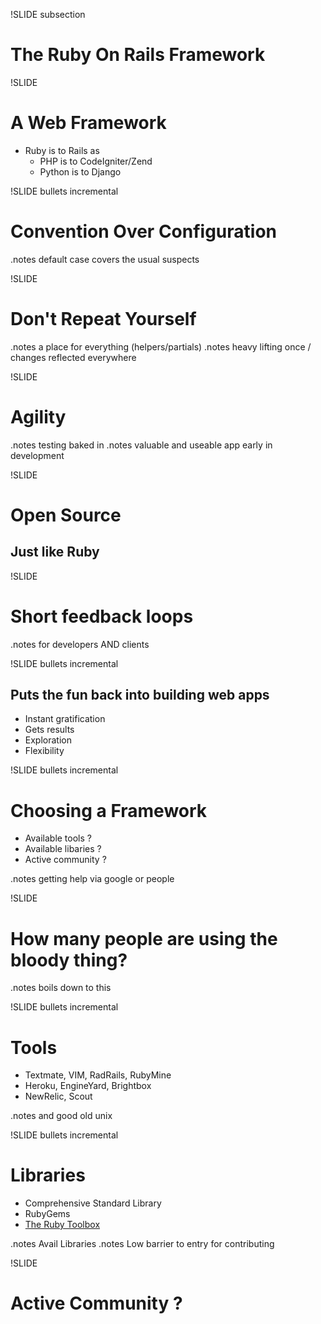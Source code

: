 !SLIDE subsection

# The Ruby On Rails Framework #

!SLIDE

# A Web Framework #

* Ruby is to Rails as
  * PHP is to CodeIgniter/Zend
  * Python is to Django


!SLIDE bullets incremental
 
# Convention Over Configuration #

.notes default case covers the usual suspects


!SLIDE

# Don't Repeat Yourself #

.notes a place for everything (helpers/partials)
.notes heavy lifting once / changes reflected everywhere


!SLIDE

# Agility #

.notes testing baked in
.notes valuable and useable app early in development


!SLIDE

# Open Source 
## Just like Ruby

!SLIDE

# Short feedback loops #
.notes for developers AND clients


!SLIDE bullets incremental

## Puts the fun back into building web apps

* Instant gratification
* Gets results
* Exploration
* Flexibility



!SLIDE bullets incremental

# Choosing a Framework 

* Available tools ?
* Available libaries ?
* Active community ?

.notes getting help via google or people


!SLIDE

# How many people are using the bloody thing? #

.notes boils down to this


!SLIDE bullets incremental

# Tools 

* Textmate, VIM, RadRails, RubyMine
* Heroku, EngineYard, Brightbox
* NewRelic, Scout

.notes and good old unix


!SLIDE bullets incremental

# Libraries

* Comprehensive Standard Library
* RubyGems
* [The Ruby Toolbox](https://www.ruby-toolbox.com/)

.notes Avail Libraries
.notes Low barrier to entry for contributing


!SLIDE

# Active Community ?


